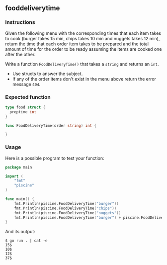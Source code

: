 ## fooddeliverytime

### Instructions

Given the following menu with the corresponding times that each item takes to cook (burger takes 15 min, chips takes 10 min and nuggets takes 12 min), return the time that each order item takes to be prepared and the total amount of time for the order to be ready assuming the items are cooked one after the other.

Write a function `FoodDeliveryTime()` that takes a `string` and returns an `int`.

- Use structs to answer the subject.
- If any of the order items don't exist in the menu above return the error message `404`.

### Expected function

```go
type food struct {
  preptime int
}

func FoodDeliveryTime(order string) int {

}
```

### Usage

Here is a possible program to test your function:

```go
package main

import (
	"fmt"
	"piscine"
)

func main() {
	fmt.Println(piscine.FoodDeliveryTime("burger"))
	fmt.Println(piscine.FoodDeliveryTime("chips"))
	fmt.Println(piscine.FoodDeliveryTime("nuggets"))
	fmt.Println(piscine.FoodDeliveryTime("burger") + piscine.FoodDeliveryTime("chips") + piscine.FoodDeliveryTime("nuggets"))
}
```

And its output:

```console
$ go run . | cat -e
15$
10$
12$
37$
```
